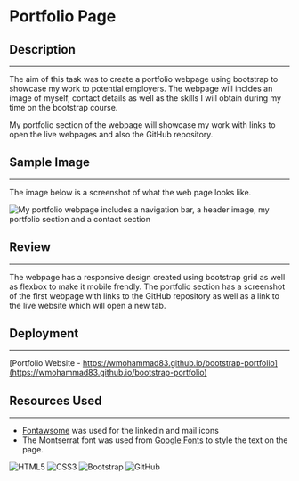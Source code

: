 # Portfolio Page

## Description
***
The aim of this task was to create a portfolio webpage using bootstrap to showcase my work to potential employers. The webpage will incldes an image of myself, contact details as well as the skills I will obtain during my time on the bootstrap course.

My portfolio section of the webpage will showcase my work with links to open the live webpages and also the GitHub repository.

## Sample Image
***
The image below is a screenshot of what the web page looks like. 

![My portfolio webpage includes a navigation bar, a header image, my portfolio section and a contact section](assets/mockup.jpg)

## Review
***
The webpage has a responsive design created using bootstrap grid as well as flexbox to make it mobile frendly. The portfolio section has a screenshot of the first webpage with links to the GitHub repository as well as a link to the live website which will open a new tab.  

## Deployment
***
[Portfolio Website - https://wmohammad83.github.io/bootstrap-portfolio](https://wmohammad83.github.io/bootstrap-portfolio)

## Resources Used
***
- [Fontawsome](https://fontawesome.com/) was used for the linkedin and mail icons
- The Montserrat font was used from [Google Fonts](https://fonts.google.com/) to style the text on the page.

![HTML5](https://img.shields.io/badge/html5-%23E34F26.svg?style=for-the-badge&logo=html5&logoColor=white)
![CSS3](https://img.shields.io/badge/css3-%231572B6.svg?style=for-the-badge&logo=css3&logoColor=white)
![Bootstrap](https://img.shields.io/badge/bootstrap-%23563D7C.svg?style=for-the-badge&logo=bootstrap&logoColor=white)
![GitHub](https://img.shields.io/badge/github-%23121011.svg?style=for-the-badge&logo=github&logoColor=white)